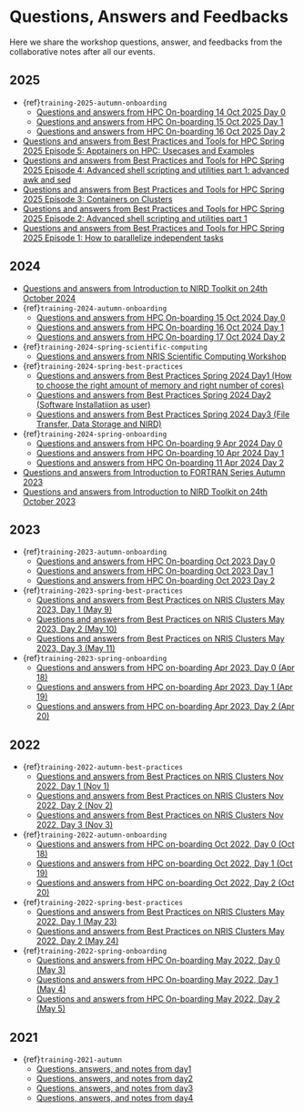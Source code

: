 # Questions, Answers and Feedbacks

Here we share the workshop questions, answer, and feedbacks from the collaborative 
notes after all our events.

## 2025 

- {ref}`training-2025-autumn-onboarding`
	- [Questions and answers from HPC On-boarding 14 Oct 2025 Day 0](https://md.sigma2.no/hpc-onboarding-October-14-2025)
	- [Questions and answers from HPC On-boarding 15 Oct 2025 Day 1](https://md.sigma2.no/hpc-onboarding-October-15-2025)
	- [Questions and answers from HPC On-boarding 16 Oct 2025 Day 2](https://md.sigma2.no/hpc-onboarding-October-16-2025)
- [Questions and answers from Best Practices and Tools for HPC Spring 2025 Episode 5: Apptainers on HPC: Usecases and Examples](https://md.sigma2.no/best-practices-and-tools-episode5)
- [Questions and answers from Best Practices and Tools for HPC Spring 2025 Episode 4: Advanced shell scripting and utilities part 1: advanced awk and sed](https://md.sigma2.no/best-practices-and-tools-episode4)
- [Questions and answers from Best Practices and Tools for HPC Spring 2025 Episode 3: Containers on Clusters](https://md.sigma2.no/best-practices-and-tools-episode3)
- [Questions and answers from Best Practices and Tools for HPC Spring 2025 Episode 2: Advanced shell scripting and utilities part 1](https://md.sigma2.no/best-practices-and-tools-episode2)
- [Questions and answers from Best Practices and Tools for HPC Spring 2025 Episode 1: How to parallelize independent tasks](https://md.sigma2.no/best-practices-and-tools-episode1)

## 2024
- [Questions and answers from Introduction to NIRD Toolkit on 24th October 2024](https://md.sigma2.no/nird-toolkit-training2024)
- {ref}`training-2024-autumn-onboarding`
	- [Questions and answers from HPC On-boarding 15 Oct 2024 Day 0](https://md.sigma2.no/hpc-onboarding-Oct-15-2024)
	- [Questions and answers from HPC On-boarding 16 Oct 2024 Day 1](https://md.sigma2.no/hpc-onboarding-Oct-16-2024)
	- [Questions and answers from HPC On-boarding 17 Oct 2024 Day 2](https://md.sigma2.no/hpc-onboarding-Oct-17-2024)
- {ref}`training-2024-spring-scientific-computing`
  - [Questions and answers from NRIS Scientific Computing Workshop](https://md.sigma2.no/scientific-computing-workshop)
- {ref}`training-2024-spring-best-practices`
  - [Questions and answers from Best Practices Spring 2024 Day1 (How to choose the right amount of memory and right number of cores)](https://md.sigma2.no/qanda-archive-best-practices-spring2024)
  - [Questions and answers from Best Practices Spring 2024 Day2 (Software Installatiion as user)](https://md.sigma2.no/qanda-archive-best-practices-spring2024-day2)
  - [Questions and answers from Best Practices Spring 2024 Day3 (File Transfer, Data Storage and NIRD)](https://md.sigma2.no/best-practices-training-spring2024)
- {ref}`training-2024-spring-onboarding`
  - [Questions and answers from HPC On-boarding 9 Apr 2024 Day 0](https://md.sigma2.no/n1LZOKOmQR-clMgqgeOr4g)
  - [Questions and answers from HPC On-boarding 10 Apr 2024 Day 1](https://md.sigma2.no/weunEf2gT7mnM1okU4MOGA)
  - [Questions and answers from HPC On-boarding 11 Apr 2024 Day 2](https://md.sigma2.no/hpc-onboarding-April2024) 
- [Questions and answers from Introduction to FORTRAN Series Autumn 2023](https://md.sigma2.no/YQjft6kvR5SUolKJtm3QOA)
- [Questions and answers from Introduction to NIRD Toolkit on 24th October 2023](https://md.sigma2.no/introduction-to-nird-toolkit)

## 2023
- {ref}`training-2023-autumn-onboarding`
  - [Questions and answers from HPC On-boarding Oct 2023 Day 0](https://md.sigma2.no/ioTn-FGQTm2Bw3v5YeCXHQ)
  - [Questions and answers from HPC On-boarding Oct 2023 Day 1](https://md.sigma2.no/2RZ9bF1BSaCpkQ90OuEXmA) 
  - [Questions and answers from HPC On-boarding Oct 2023 Day 2](https://md.sigma2.no/dEY7PA0ITkarb7jzW-XBWg)  
- {ref}`training-2023-spring-best-practices`
  - [Questions and answers from Best Practices on NRIS Clusters May 2023, Day 1 (May 9)](https://md.sigma2.no/3imgsU1KSV2SNk9m44kbnw)
  - [Questions and answers from Best Practices on NRIS Clusters May 2023, Day 2 (May 10)](https://md.sigma2.no/fSq3uN77SnefUIEf5bP4vw)
  - [Questions and answers from Best Practices on NRIS Clusters May 2023, Day 3 (May 11)](https://md.sigma2.no/Pm6B9ohCRl6Ne6VB26tkow) 
- {ref}`training-2023-spring-onboarding`
  - [Questions and answers from HPC on-boarding Apr 2023, Day 0 (Apr 18)](https://md.sigma2.no/45qiXesPSEWmdily6I65bA)
  - [Questions and answers from HPC on-boarding Apr 2023, Day 1 (Apr 19)](https://md.sigma2.no/HauUyzY9QMWCJ5xKCpmVKQ)
  - [Questions and answers from HPC on-boarding Apr 2023, Day 2 (Apr 20)](https://md.sigma2.no/yrGPYBTuQTa0SD50c6RhoQ)

## 2022
- {ref}`training-2022-autumn-best-practices`
  - [Questions and answers from Best Practices on NRIS Clusters Nov 2022, Day 1 (Nov 1)](https://md.sigma2.no/EZnXUmmsT9CGwlayz1F9xA)
  - [Questions and answers from Best Practices on NRIS Clusters Nov 2022, Day 2 (Nov 2)](https://md.sigma2.no/So3XP6n0R56W42SnwqHoeg)
  - [Questions and answers from Best Practices on NRIS Clusters Nov 2022, Day 3 (Nov 3)](https://md.sigma2.no/VLcxCXmNTdy4zKq_xaPUrA)
- {ref}`training-2022-autumn-onboarding`
  - [Questions and answers from HPC on-boarding Oct 2022, Day 0 (Oct 18)](https://md.sigma2.no/qqoDOErERAm2KIPMQKCKcQ)
  - [Questions and answers from HPC on-boarding Oct 2022, Day 1 (Oct 19)](https://md.sigma2.no/XPgMoPiaRNeN-tLCYla3Ug)
  - [Questions and answers from HPC on-boarding Oct 2022, Day 2 (Oct 20)](https://md.sigma2.no/3xb-QvL-RQ6g2-bQtavANQ)
- {ref}`training-2022-spring-best-practices`
  - [Questions and answers from Best Practices on NRIS Clusters May 2022, Day 1 (May 23)](https://md.sigma2.no/d2sIqLq1R8WTh8c6KJHg9A)
  - [Questions and answers from Best Practices on NRIS Clusters May 2022, Day 2 (May 24)](https://md.sigma2.no/8a2nNrqmRJGpwepBejcv_A)
- {ref}`training-2022-spring-onboarding`
  - [Questions and answers from HPC On-boarding May 2022, Day 0 (May 3)](https://md.sigma2.no/lraXdx4ASqi750xkslK63A)
  - [Questions and answers from HPC On-boarding May 2022, Day 1 (May 4)](https://md.sigma2.no/teGo9s3VTHC5SOpUfA-luQ)
  - [Questions and answers from HPC On-boarding May 2022, Day 2 (May 5)](https://md.sigma2.no/rcsdAT6WTgKVG_t3OyOFVg)

## 2021
- {ref}`training-2021-autumn`
  - [Questions, answers, and notes from day1](https://md.sigma2.no/2LFOgejcSWy7m5soMzk3HQ)
  - [Questions, answers, and notes from day2](https://md.sigma2.no/QCnLXJVgTiqByDWYaA7Gjg)
  - [Questions, answers, and notes from day3](https://md.sigma2.no/11kQBgeET8aqTWSeXu0fNw)
  - [Questions, answers, and notes from day4](https://md.sigma2.no/lO9SXtIOSzuyyaN4elYf8w)

